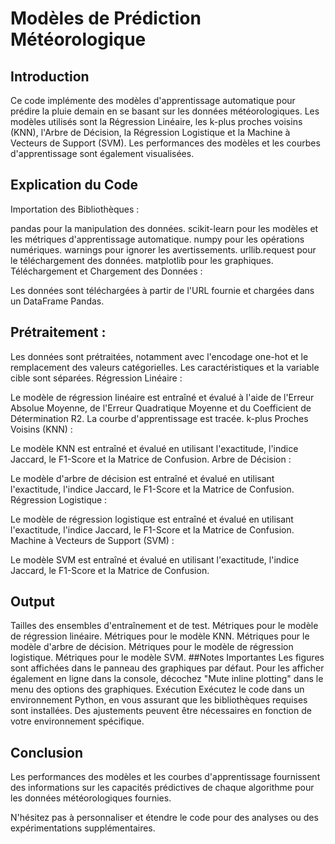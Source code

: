 # Modèles de Prédiction Météorologique

## Introduction
Ce code implémente des modèles d'apprentissage automatique pour prédire la pluie demain en se basant sur les données météorologiques. Les modèles utilisés sont la Régression Linéaire, les k-plus proches voisins (KNN), l'Arbre de Décision, la Régression Logistique et la Machine à Vecteurs de Support (SVM). Les performances des modèles et les courbes d'apprentissage sont également visualisées.

## Explication du Code
Importation des Bibliothèques :

pandas pour la manipulation des données.
scikit-learn pour les modèles et les métriques d'apprentissage automatique.
numpy pour les opérations numériques.
warnings pour ignorer les avertissements.
urllib.request pour le téléchargement des données.
matplotlib pour les graphiques.
Téléchargement et Chargement des Données :

Les données sont téléchargées à partir de l'URL fournie et chargées dans un DataFrame Pandas.
## Prétraitement :

Les données sont prétraitées, notamment avec l'encodage one-hot et le remplacement des valeurs catégorielles.
Les caractéristiques et la variable cible sont séparées.
Régression Linéaire :

Le modèle de régression linéaire est entraîné et évalué à l'aide de l'Erreur Absolue Moyenne, de l'Erreur Quadratique Moyenne et du Coefficient de Détermination R2.
La courbe d'apprentissage est tracée.
k-plus Proches Voisins (KNN) :

Le modèle KNN est entraîné et évalué en utilisant l'exactitude, l'indice Jaccard, le F1-Score et la Matrice de Confusion.
Arbre de Décision :

Le modèle d'arbre de décision est entraîné et évalué en utilisant l'exactitude, l'indice Jaccard, le F1-Score et la Matrice de Confusion.
Régression Logistique :

Le modèle de régression logistique est entraîné et évalué en utilisant l'exactitude, l'indice Jaccard, le F1-Score et la Matrice de Confusion.
Machine à Vecteurs de Support (SVM) :

Le modèle SVM est entraîné et évalué en utilisant l'exactitude, l'indice Jaccard, le F1-Score et la Matrice de Confusion.
## Output
Tailles des ensembles d'entraînement et de test.
Métriques pour le modèle de régression linéaire.
Métriques pour le modèle KNN.
Métriques pour le modèle d'arbre de décision.
Métriques pour le modèle de régression logistique.
Métriques pour le modèle SVM.
##Notes Importantes
Les figures sont affichées dans le panneau des graphiques par défaut. Pour les afficher également en ligne dans la console, décochez "Mute inline plotting" dans le menu des options des graphiques.
Exécution
Exécutez le code dans un environnement Python, en vous assurant que les bibliothèques requises sont installées. Des ajustements peuvent être nécessaires en fonction de votre environnement spécifique.

## Conclusion
Les performances des modèles et les courbes d'apprentissage fournissent des informations sur les capacités prédictives de chaque algorithme pour les données météorologiques fournies.

N'hésitez pas à personnaliser et étendre le code pour des analyses ou des expérimentations supplémentaires.
